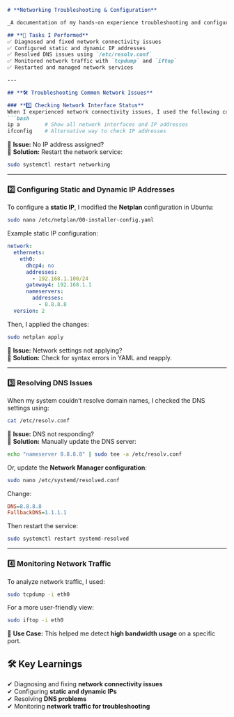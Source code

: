 ```md
# **Networking Troubleshooting & Configuration**  

_A documentation of my hands-on experience troubleshooting and configuring networking in Linux._  

## **📌 Tasks I Performed**  
✅ Diagnosed and fixed network connectivity issues  
✅ Configured static and dynamic IP addresses  
✅ Resolved DNS issues using `/etc/resolv.conf`  
✅ Monitored network traffic with `tcpdump` and `iftop`  
✅ Restarted and managed network services  

---

## **🛠 Troubleshooting Common Network Issues**  

### **1️⃣ Checking Network Interface Status**  
When I experienced network connectivity issues, I used the following commands to check the status of my network interfaces:  
```bash
ip a        # Show all network interfaces and IP addresses
ifconfig    # Alternative way to check IP addresses
```
🔹 **Issue:** No IP address assigned?  
🔹 **Solution:** Restart the network service:  
```bash
sudo systemctl restart networking
```

---

### **2️⃣ Configuring Static and Dynamic IP Addresses**  
To configure a **static IP**, I modified the **Netplan** configuration in Ubuntu:  
```bash
sudo nano /etc/netplan/00-installer-config.yaml
```
Example static IP configuration:  
```yaml
network:
  ethernets:
    eth0:
      dhcp4: no
      addresses:
        - 192.168.1.100/24
      gateway4: 192.168.1.1
      nameservers:
        addresses:
          - 8.8.8.8
  version: 2
```
Then, I applied the changes:  
```bash
sudo netplan apply
```
🔹 **Issue:** Network settings not applying?  
🔹 **Solution:** Check for syntax errors in YAML and reapply.

---

### **3️⃣ Resolving DNS Issues**  
When my system couldn’t resolve domain names, I checked the DNS settings using:  
```bash
cat /etc/resolv.conf
```
🔹 **Issue:** DNS not responding?  
🔹 **Solution:** Manually update the DNS server:  
```bash
echo "nameserver 8.8.8.8" | sudo tee -a /etc/resolv.conf
```
Or, update the **Network Manager configuration**:  
```bash
sudo nano /etc/systemd/resolved.conf
```
Change:  
```ini
DNS=8.8.8.8
FallbackDNS=1.1.1.1
```
Then restart the service:  
```bash
sudo systemctl restart systemd-resolved
```

---

### **4️⃣ Monitoring Network Traffic**  
To analyze network traffic, I used:  
```bash
sudo tcpdump -i eth0
```
For a more user-friendly view:  
```bash
sudo iftop -i eth0
```
🔹 **Use Case:** This helped me detect **high bandwidth usage** on a specific port.


## **🛠 Key Learnings**  
✔ Diagnosing and fixing **network connectivity issues**  
✔ Configuring **static and dynamic IPs**  
✔ Resolving **DNS problems**  
✔ Monitoring **network traffic for troubleshooting**  

